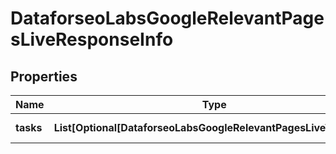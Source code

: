 # DataforseoLabsGoogleRelevantPagesLiveResponseInfo


## Properties

| Name | Type | Description | Notes |
|------------ | ------------- | ------------- | -------------|
**tasks** | **List[Optional[DataforseoLabsGoogleRelevantPagesLiveTaskInfo]]** | array of tasks |[optional]|
